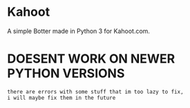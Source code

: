 # Kahoot
A simple Botter made in Python 3 for Kahoot.com.

# DOESENT WORK ON NEWER PYTHON VERSIONS
```
there are errors with some stuff that im too lazy to fix,
i will maybe fix them in the future
```

